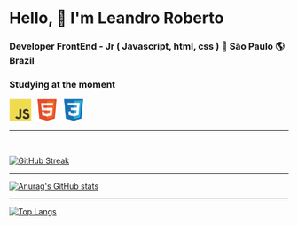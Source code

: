 # Hello, 👋 I'm Leandro Roberto

<h3 style="text-align="center"">Developer FrontEnd - Jr ( Javascript, html, css ) 🏡 São Paulo 🌎 Brazil </h3>

### Studying at the moment
<a href="https://developer.mozilla.org/pt-BR/docs/Web/JavaScript"><img src="https://github.com/devicons/devicon/blob/v2.15.1/icons/javascript/javascript-original.svg" width="40" height="40"/></a>&nbsp; <a href="https://developer.mozilla.org/pt-BR/docs/Web/HTML"><img src="https://github.com/devicons/devicon/blob/master/icons/html5/html5-original.svg" width="40" height="40" margin-right="30"/></a>&nbsp; <a href="https://developer.mozilla.org/pt-BR/docs/Web/CSS"><img src="https://github.com/devicons/devicon/blob/master/icons/css3/css3-original.svg" width="40" height="40"/></a>
<hr>
<br>

[![GitHub Streak](https://streak-stats.demolab.com/?user=leandroroberto&theme=tokyonight_duo&background=0d1117&currStreakNum=58a6ff&currStreakLabel=58a6ff&dates=2ea043)](https://git.io/streak-stats)

<hr>

[![Anurag's GitHub stats](https://github-readme-stats.vercel.app/api?username=leandroroberto&theme=material-palenight&show_icons=true&bg_color=0d1117&title_color=58a6ff&icon_color=58a6ff&ring=58a6ff&text_color=2ea043)](https://github.com/anuraghazra/github-readme-stats)

<hr>

[![Top Langs](https://github-readme-stats.vercel.app/api/top-langs/?username=anuraghazra&layout=compact&&hide=GLSL&bg_color=0d1117&text_color=2ea043)](https://github.com/anuraghazra/github-readme-stats)


